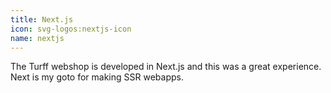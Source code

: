 ```yaml
---
title: Next.js
icon: svg-logos:nextjs-icon
name: nextjs
---
```


The Turff webshop is developed in Next.js and this was a great experience. Next is my goto for making SSR webapps.
